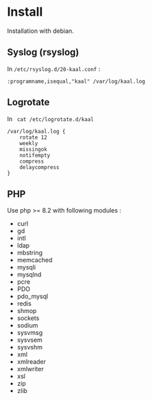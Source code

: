 # Install

Installation with debian.

## Syslog (rsyslog)

In `/etc/rsyslog.d/20-kaal.conf` :

```
:programname,isequal,"kaal"	/var/log/kaal.log
```

## Logrotate

In ` cat /etc/logrotate.d/kaal`

```
/var/log/kaal.log {
	rotate 12
	weekly
	missingok
	notifempty
	compress
	delaycompress
}
```

## PHP

Use php >= 8.2 with following modules :

  - curl
  - gd
  - intl
  - ldap
  - mbstring
  - memcached
  - mysqli
  - mysqlnd
  - pcre
  - PDO
  - pdo_mysql
  - redis
  - shmop
  - sockets
  - sodium
  - sysvmsg
  - sysvsem
  - sysvshm
  - xml
  - xmlreader
  - xmlwriter
  - xsl
  - zip
  - zlib
